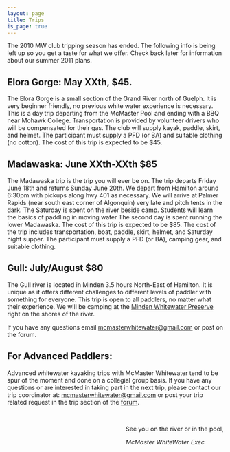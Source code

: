 ```yaml
---
layout: page
title: Trips
is_page: true
---
```

 

The 2010 MW club tripping season has ended.  The following info is being left up so you get a taste for what we offer. Check back later for information about our summer 2011 plans.

## Elora Gorge: May XXth, $45.
 
The Elora Gorge is a small section of the Grand River north of Guelph. It is very beginner friendly, no previous white water experience is necessary.  This is a day trip departing from the McMaster Pool and ending with a BBQ near Mohawk College.  Transportation is provided by volunteer drivers who will be compensated for their gas.  The club will supply kayak, paddle, skirt, and helmet.  The participant must supply a PFD (or BA) and suitable clothing (no cotton).  The cost of this trip is expected to be $45.
 
## Madawaska: June XXth-XXth $85

The Madawaska trip is the  trip you will ever be on.  The trip departs Friday June 18th and returns Sunday June 20th.  We depart from Hamilton around 6:30pm with pickups along hwy 401 as necessary.  We will arrive at Palmer Rapids (near south east corner of Algonquin) very late and pitch tents in the dark.  The Saturday is spent on the river beside camp.  Students will learn the basics of paddling in moving water   The second day is spent running the lower Madawaska.  The cost of this trip is expected to be $85. The cost of the trip includes transportation, boat, paddle, skirt, helmet, and Saturday night supper.  The participant must supply a PFD (or BA), camping gear, and suitable clothing. 
 
## Gull: July/August $80  
The Gull river is located in Minden 3.5 hours North-East of Hamilton. It is unique as it offers different challenges to different levels of paddler with something for everyone. This trip is open to all paddlers, no matter what their experience.  We will be camping at the [Minden Whitewater Preserve](http://www.whitewaterontario.ca/index.php?option=com_content&view=article&id=51&Itemid=62) right on the shores of the river.
 
If you have any questions email mcmasterwhitewater@gmail.com or post on the forum.
 

 
## For Advanced Paddlers:
 
Advanced whitewater kayaking trips with McMaster Whitewater tend to be spur of the moment and done on a collegial group basis.  If you have any questions or are interested in taking part in the next trip, please contact our trip coordinator at: mcmasterwhitewater@gmail.com or post your trip related request in the trip section of the [forum](http://mcmasterwhitewater.ca/forum).
 
<div style='float:right;'>
<br/>
<p>See you on the river or in the pool,</p>
<i>McMaster WhiteWater Exec</i>
</div>
